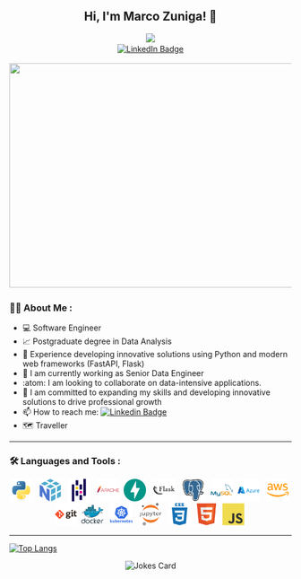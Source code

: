 <!--
**mazg-95/mazg-95** is a ✨ _special_ ✨ repository because its `README.md` (this file) appears on your GitHub profile.

Here are some ideas to get you started:

- 🔭 I’m currently working on ...
- 🌱 I’m currently learning ...
- 👯 I’m looking to collaborate on ...
- 🤔 I’m looking for help with ...
- 💬 Ask me about ...
- 📫 How to reach me: ...
- 😄 Pronouns: ...
- ⚡ Fun fact: ...
-->

<div id="header" align="center">
  <h2> Hi, I'm Marco Zuniga! 👋</h2>
  <img src="https://media4.giphy.com/media/v1.Y2lkPTc5MGI3NjExZHM2dnBxa2Y4MDhoYmV3aXZjeXQwMm8wZ21qbHQxejBhbDY1c2ttYiZlcD12MV9pbnRlcm5hbF9naWZfYnlfaWQmY3Q9Zw/2IudUHdI075HL02Pkk/giphy.gif" width="100"/>
  <div id="badges">
  <a href="https://www.linkedin.com/in/marzuguz/">
    <img src="https://img.shields.io/badge/LinkedIn-blue?style=for-the-badge&logo=linkedin&logoColor=white" alt="LinkedIn Badge"/>
  </a>
</div>
  <img src="https://komarev.com/ghpvc/?username=mazg-95&style=flat-square&color=blue" alt=""/>
</div>

<div id="banner" align="center">
  <img src="https://media4.giphy.com/media/v1.Y2lkPTc5MGI3NjExNTRneDJtbnFzeWd3d3dwOXRjZnR1dmwxb2s2MXh0MTY1cWt2em5xbiZlcD12MV9pbnRlcm5hbF9naWZfYnlfaWQmY3Q9Zw/LaVp0AyqR5bGsC5Cbm/giphy.gif" width="600" height="400"/>
</div>

### :man_technologist: About Me :

- 💻 Software Engineer
- 📈 Postgraduate degree in Data Analysis
- 👷 Experience developing innovative solutions using Python and modern web frameworks (FastAPI, Flask)
- 👾 I am currently working as Senior Data Engineer
- :atom: I am looking to collaborate on data-intensive applications.
- 🌱 I am committed to expanding my skills and developing innovative solutions to drive professional growth
- 📫 How to reach me: [![Linkedin Badge](https://img.shields.io/badge/LinkedIn-blue?style=flat&logo=Linkedin&logoColor=white)](https://www.linkedin.com/in/marzuguz/)
- 🗺️ Traveller

---

### :hammer_and_wrench: Languages and Tools :
<div align="center">
  <img src="https://github.com/devicons/devicon/blob/master/icons/python/python-original.svg" title="Python" alt="Python" width="40" height="40"/> &nbsp; 
<img src="https://github.com/devicons/devicon/blob/master/icons/numpy/numpy-original.svg" title="NumPy" alt="NumPy" width="40" height="40"/> &nbsp; 
<img src="https://github.com/devicons/devicon/blob/master/icons/pandas/pandas-original.svg" title="Pandas" alt="Pandas" width="40" height="40"/> &nbsp; 
<img src="https://github.com/devicons/devicon/blob/master/icons/apache/apache-original-wordmark.svg" title="Airflow" alt="Airflow" width="40" height="40"/>&nbsp;
<img src="https://github.com/devicons/devicon/blob/master/icons/fastapi/fastapi-original.svg" title="FastAPI" alt="FastAPI" width="40" height="40"/> &nbsp; 
<img src="https://github.com/devicons/devicon/blob/master/icons/flask/flask-original-wordmark.svg" style="background-color: white;" title="Flask" alt="Flask" width="40" height="40"/>  &nbsp;
  <img src="https://github.com/devicons/devicon/blob/master/icons/postgresql/postgresql-original.svg" title="PostgreSQL" alt="PostgreSQL" width="40" height="40"/>  &nbsp;
    <img src="https://github.com/devicons/devicon/blob/master/icons/mysql/mysql-original-wordmark.svg" title="MySQL"  alt="MySQL" width="40" height="40"/>&nbsp;
  <img src="https://github.com/devicons/devicon/blob/master/icons/azure/azure-original-wordmark.svg" title="Azure" alt="Azure" width="40" height="40"/>  &nbsp;
  <img src="https://github.com/devicons/devicon/blob/master/icons/amazonwebservices/amazonwebservices-plain-wordmark.svg" title="AWS" alt="AWS" width="40" height="40"/>&nbsp;
  <img src="https://github.com/devicons/devicon/blob/master/icons/git/git-original-wordmark.svg" title="Git" **alt="Git" width="40" height="40"/>&nbsp;
  <img src="https://github.com/devicons/devicon/blob/master/icons/docker/docker-original-wordmark.svg" title="Docker" alt="Docker" width="40" height="40"/>  &nbsp;
<img src="https://github.com/devicons/devicon/blob/master/icons/kubernetes/kubernetes-plain-wordmark.svg" title="Kubernetes" alt="Kubernetes" width="40" height="40"/>  &nbsp;
<img src="https://github.com/devicons/devicon/blob/master/icons/jupyter/jupyter-original-wordmark.svg" title="Jupyter" alt="Jupyter" width="40" height="40"/>  &nbsp;
  <img src="https://github.com/devicons/devicon/blob/master/icons/css3/css3-plain-wordmark.svg"  title="CSS3" alt="CSS" width="40" height="40"/>&nbsp;
  <img src="https://github.com/devicons/devicon/blob/master/icons/html5/html5-original.svg" title="HTML5" alt="HTML" width="40" height="40"/>&nbsp;
  <img src="https://github.com/devicons/devicon/blob/master/icons/javascript/javascript-original.svg" title="JavaScript" alt="JavaScript" width="40" height="40"/>&nbsp;
</div>

---
[![Top Langs](https://github-readme-stats.vercel.app/api/top-langs/?username=mazg-95)](https://github.com/anuraghazra/github-readme-stats)

<div id="bad_jokes" align="center">
  <img src="https://readme-jokes.vercel.app/api" alt="Jokes Card" />
</div>
